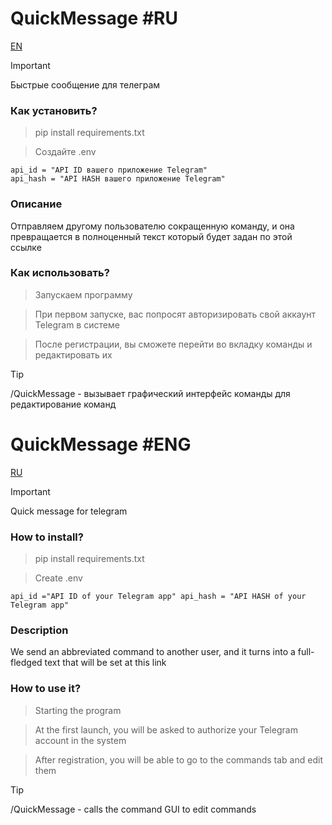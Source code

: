 # QuickMessage #RU
[EN](https://github.com/kite-house/QuickMessage?tab=readme-ov-file#quickMessage-eng)

> [!IMPORTANT]
> Быстрые сообщение для телеграм 

### Как установить?
> pip install requirements.txt

> Создайте .env

```
api_id = "API ID вашего приложение Telegram"
api_hash = "API HASH вашего приложение Telegram"
```

### Описание

Отправляем другому пользователю сокращенную команду, и она превращается в полноценный текст который будет задан по этой ссылке

### Как использовать? 

> Запускаем программу

> При первом запуске, вас попросят авторизировать свой аккаунт Telegram в системе

> После регистрации, вы сможете перейти во вкладку команды и редактировать их

> [!TIP]
> /QuickMessage - вызывает графический интерфейс команды для редактирование команд







# QuickMessage #ENG
[RU](https://github.com/kite-house/QuickMessage?tab=readme-ov-file#quickMessage-ru)

> [!IMPORTANT]
> Quick message for telegram 

### How to install?
> pip install requirements.txt

> Create .env

``
api_id ="API ID of your Telegram app"
api_hash = "API HASH of your Telegram app"
``

### Description

We send an abbreviated command to another user, and it turns into a full-fledged text that will be set at this link

### How to use it? 

> Starting the program

> At the first launch, you will be asked to authorize your Telegram account in the system

> After registration, you will be able to go to the commands tab and edit them

> [!TIP]
> /QuickMessage - calls the command GUI to edit commands
